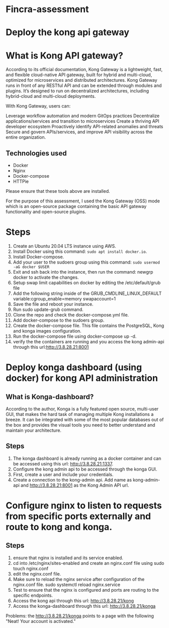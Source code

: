 # Fincra-assessment

# Deploy the kong api gateway 
# What is Kong API gateway?
According to its official documentation, Kong Gateway is a lightweight, fast, and flexible cloud-native API gateway, built for hybrid and multi-cloud, optimized for microservices and distributed architectures. 
Kong Gateway runs in front of any RESTful API and can be extended through modules and plugins. It’s designed to run on decentralized architectures, including hybrid-cloud and multi-cloud deployments.

With Kong Gateway, users can:

Leverage workflow automation and modern GitOps practices
Decentralize applications/services and transition to microservices
Create a thriving API developer ecosystem
Proactively identify API-related anomalies and threats
Secure and govern APIs/services, and improve API visibility across the entire organization.


## Technologies used
* Docker
* Nginx
* Docker-compose
* HTTPie

Please ensure that these tools above are installed.


For the purpose of this assessment, I used the Kong Gateway (OSS) mode which is an open-source package containing the basic API gateway functionality and open-source plugins.


# Steps 
1. Create an Ubuntu 20.04 LTS instance using AWS.
2. Install Docker using this command: `sudo apt install docker.io`.
3. Install Docker-compose.
4. Add your user to the sudoers group using this command: `sudo usermod -aG docker $USER`
5. Exit and ssh back into the instance, then run the command: newgrp docker to activate the changes.
6. Setup swap limit capabilities on docker by editing the /etc/default/grub file
7. Add the following string inside of the GRUB_CMDLINE_LINUX_DEFAULT variable:cgroup_enable=memory swapaccount=1
8. Save the file and reboot your instance.
9. Run sudo update-grub command.
10. Clone the repo and check the docker-compose.yml file.
11. Add docker-compose to the sudoers group.
10. Create the docker-compose file. This file contains the PostgreSQL, Kong and konga images configuration. 
10. Run the docker-compose file using docker-compose up -d.
11. verify the the containers are running and you access the kong admin-api through this url:http://3.8.28.21:8001

 
 # Deploy konga dashboard (using docker) for kong API administration 
 ## What is Konga-dashboard?
 According to the author, Konga is a fully featured open source, multi-user GUI, that makes the hard task of managing multiple Kong installations a breeze. It can be integrated with some of the most popular databases out of the box and provides the visual tools you need to better understand and maintain your architecture.

 ## Steps
 1. The konga dashboard is already running as a docker container and can be accessed  using this url: http://3.8.28.21:1337.
 2. Configure the kong admin api to be accessed through the konga GUI.
 3. First, create a user and include your credentials.
 4. Create a connection to the kong-admin api. Add name as kong-admin-api and http://3.8.28.21:8001 as the Kong Admin API url.


 # Configure nginx to listen to requests from specific ports externally and route to kong and konga. 
 ## Steps
 1. ensure that nginx is installed and its service enabled.
 2. cd into /etc/nginx/sites-enabled and create an nginx.conf file using sudo touch nginx.conf
 3. edit the nginx.conf file.
 4. Make sure to reload the nginx service after configuration of the nginx.conf file.
    sudo systemctl reload nginx.service
 5. Test to ensure that the nginx is configured and ports are routing to the specific endpoints.
 6. Access the kong api through this url: http://3.8.28.21/kong 
 7. Access the konga-dashboard through this url: http://3.8.28.21/konga 

Problems: the http://3.8.28.21/konga points to a page with the following "Neat! Your account is activated."
